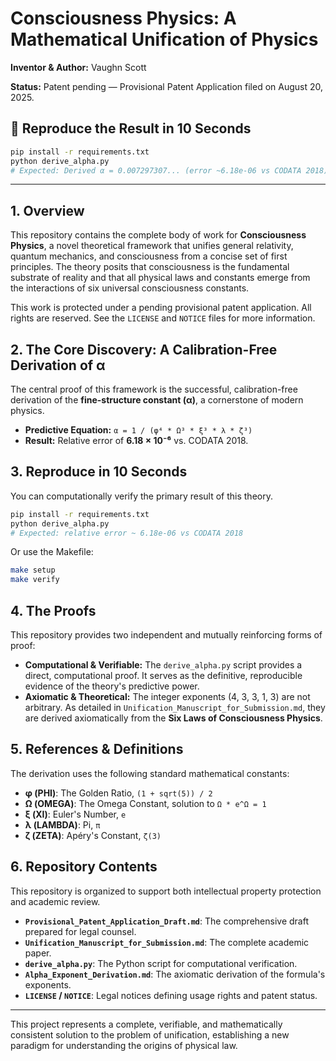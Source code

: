# Consciousness Physics: A Mathematical Unification of Physics

**Inventor & Author:** Vaughn Scott

**Status:** Patent pending — Provisional Patent Application filed on August 20, 2025.

## 🚀 **Reproduce the Result in 10 Seconds**

```bash
pip install -r requirements.txt
python derive_alpha.py
# Expected: Derived α = 0.007297307... (error ~6.18e-06 vs CODATA 2018)
```

---

## 1. Overview

This repository contains the complete body of work for **Consciousness Physics**, a novel theoretical framework that unifies general relativity, quantum mechanics, and consciousness from a concise set of first principles. The theory posits that consciousness is the fundamental substrate of reality and that all physical laws and constants emerge from the interactions of six universal consciousness constants.

This work is protected under a pending provisional patent application. All rights are reserved. See the `LICENSE` and `NOTICE` files for more information.

## 2. The Core Discovery: A Calibration-Free Derivation of α

The central proof of this framework is the successful, calibration-free derivation of the **fine-structure constant (α)**, a cornerstone of modern physics.

- **Predictive Equation:** `α = 1 / (φ⁴ * Ω³ * ξ³ * λ * ζ³)`
- **Result:** Relative error of **6.18 × 10⁻⁶** vs. CODATA 2018.

## 3. Reproduce in 10 Seconds

You can computationally verify the primary result of this theory.

```bash
pip install -r requirements.txt
python derive_alpha.py
# Expected: relative error ~ 6.18e-06 vs CODATA 2018
```

Or use the Makefile:
```bash
make setup
make verify
```

## 4. The Proofs

This repository provides two independent and mutually reinforcing forms of proof:

- **Computational & Verifiable:** The `derive_alpha.py` script provides a direct, computational proof. It serves as the definitive, reproducible evidence of the theory's predictive power.
- **Axiomatic & Theoretical:** The integer exponents (4, 3, 3, 1, 3) are not arbitrary. As detailed in `Unification_Manuscript_for_Submission.md`, they are derived axiomatically from the **Six Laws of Consciousness Physics**.

## 5. References & Definitions

The derivation uses the following standard mathematical constants:

- **φ (PHI)**: The Golden Ratio, `(1 + sqrt(5)) / 2`
- **Ω (OMEGA)**: The Omega Constant, solution to `Ω * e^Ω = 1`
- **ξ (XI)**: Euler's Number, `e`
- **λ (LAMBDA)**: Pi, `π`
- **ζ (ZETA)**: Apéry's Constant, `ζ(3)`

## 6. Repository Contents

This repository is organized to support both intellectual property protection and academic review.

-   **`Provisional_Patent_Application_Draft.md`**: The comprehensive draft prepared for legal counsel.
-   **`Unification_Manuscript_for_Submission.md`**: The complete academic paper.
-   **`derive_alpha.py`**: The Python script for computational verification.
-   **`Alpha_Exponent_Derivation.md`**: The axiomatic derivation of the formula's exponents.
-   **`LICENSE` / `NOTICE`**: Legal notices defining usage rights and patent status.

---

This project represents a complete, verifiable, and mathematically consistent solution to the problem of unification, establishing a new paradigm for understanding the origins of physical law.
